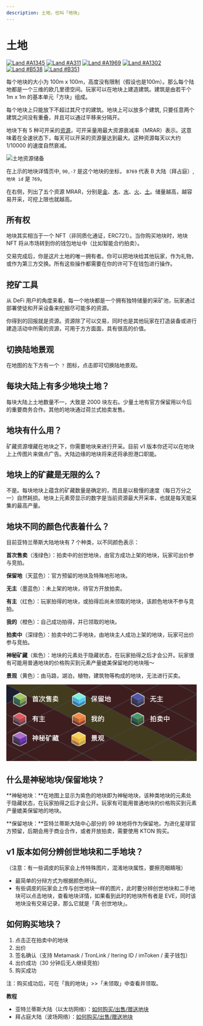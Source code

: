 ```yaml
---
description: 土地，也叫「地块」
---
```


# 土地

[![Land \#A1345](../../.gitbook/assets/land-1.png)](https://www.evolution.land/land/1?gx=26&gy=42) [![Land \#A311](../../.gitbook/assets/land-2.png)](https://www.evolution.land/land/1?gx=50&gy=10) [![Land \#A1969](../../.gitbook/assets/land-3.png)](https://www.evolution.land/land/1?gx=11&gy=37) [![Land \#A1302](../../.gitbook/assets/land-4.png)](https://www.evolution.land/land/1?gx=11&gy=13) [![Land \#B538](../../.gitbook/assets/land-5.png)](https://www.evolution.land/land/2?gx=5&gy=33) [![Land \#B351](../../.gitbook/assets/land-6.png)](https://www.evolution.land/land/2?gx=44&gy=37)

每个地块的大小为 100m x 100m，高度没有限制（假设也是100m）。那么每个陆地都是一个三维的欧几里德空间。玩家可以在地块上建造建筑。建筑是由若干个 1m x 1m 的基本单元「方块」组成。

每个地块上只能放下不超过其尺寸的建筑。地块上可以放多个建筑, 只要任意两个建筑之间没有重叠，并且可以通过平移来分隔开。

地块下有 5 种可开采的[资源](resource/)，可开采量用最大资源衰减率（MRAR）表示。这意味着在全速状态下，每天可以开采的资源量达到最大。这种资源每天以大约 1/10000 的速度自然衰减。

![&#x571F;&#x5730;&#x8D44;&#x6E90;&#x50A8;&#x5907;](../../.gitbook/assets/land-resource.png)

在上示的地块详情页中, `90,-7` 是这个地块的坐标， `B769` 代表 B 大陆（拜占庭）, `地块 id` 是 `769`。

在右侧，列出了五个资源 MRAR，分别是[金](resource/)、[木](resource/)、[水](resource/)、[火](resource/)、[土](resource/)。储量越高，越容易开采，可挖上限也就越高。

## 所有权

地块其实相当于一个 NFT（非同质化通证，ERC721）。当你购买地块时，地块 NFT 将从市场转到你的钱包地址中（比如智能合约拍卖）。

交易完成后，你是这片土地的唯一拥有者。你可以把地块给其他玩家，作为礼物，或作为第三方交换。所有这些操作都需要在你的许可下在钱包进行操作。

## 挖矿工具

从 DeFi 用户的角度来看，每一个地块都是一个拥有独特储量的采矿池，玩家通过部署使徒和开采设备来挖掘尽可能多的资源。

你得到的回报就是资源。资源除了可以交易，同时也是其他玩家在打造装备或进行建造活动中所需的资源，可用于方方面面，具有很高的价值。

## 切换陆地景观

在地图的左下方有一个 `？` 图标，点击即可切换陆地景观。

## 每块大陆上有多少地块土地？

每块大陆上土地数量不一，大致是 2000 块左右。少量土地有官方保留用以今后的重要商务合作。其他的地块通过荷兰式拍卖发售。

## 地块有什么用？

矿藏资源埋藏在地块之下，你需要地块来进行开采。目前 v1 版本你还可以在地块上上传图片来做点广告。大陆边缘的地块将来还将承担港口职能。

## 地块上的矿藏是无限的么？

不是。每块地块上蕴含的矿藏数量是确定的，而且是以极慢的速度（每日万分之一）自然耗损。地块上元素旁显示的数字是当前资源最大开采率，也就是每天能采集的最高产量。

## 地块不同的颜色代表着什么？

目前亚特兰蒂斯大陆地块有 7 个种类，以不同颜色表示：

**首次售卖**（浅绿色）：拍卖中的创世地块，由官方成功上架的地块，玩家可出价参与竞拍。

**保留地**（天蓝色）：官方预留的地块及特殊地形地块。

**无主**（墨蓝色）：未上架的地块，待官方开放拍卖。

**有主**（红色）：玩家拍得的地块，或拍得后尚未领取的地块，该颜色地块不参与竞拍。

**我的**（橙色）：自己成功拍得，并已领取的地块。

**拍卖中**（深绿色）：拍卖中的二手地块，由地块主人成功上架的地块，玩家可出价参与竞拍。

**神秘矿藏**（紫色）：地块的元素处于隐藏状态，在玩家拍得之后才会公开。玩家很有可能用普通地块的价格购买到元素产量媲美保留地的地块哦～

**景观**（黄色）：由马路，湖泊，植物，建筑物等构成的地块，无法进行买卖。

![](../../.gitbook/assets/resource-legend-cn.png)

## 什么是神秘地块/保留地块？

**神秘地块：**在地图上显示为紫色的地块即为神秘地块，该种类地块的元素处于隐藏状态，在玩家拍得之后才会公开。玩家有可能用普通地块的价格购买到元素产量媲美保留地的地块。

**保留地块：**亚特兰蒂斯大陆中心部分的 99 块地将作为保留地，为进化星球官方预留，后期会用于商业合作，或者开放拍卖，需要使用 KTON 购买。

## v1 版本如何分辨创世地块和二手地块？

（注意：有一些调皮的玩家会上传特殊图片，混淆地块属性，要擦亮眼睛哦）

* 最简单的分辩方式为根据颜色辨认。
* 有些调皮的玩家会上传与创世地块一样的图片，此时要分辨创世地块和二手地块可以点击地块，查看地块详情，如果看到此时的地块所有者是 EVE，同时该地块没有交易记录，那么它就是「真·创世地块」。

## 如何购买地块？

1. 点击正在拍卖中的地块
2. 出价
3. 签名确认（支持 Metamask / TronLink / Itering ID / imToken / 麦子钱包）
4. 出价成功（30 分钟后无人继续竞拍）
5. 购买成功

注：购买成功后，可在「我的地块」&gt;&gt;「未领取」中查看并领取。

**教程**

* 亚特兰蒂斯大陆（以太坊网络）：[如何购买/出售/赠送地块]()
* 拜占庭大陆（波场网络）：[如何购买/出售/赠送地块]()

